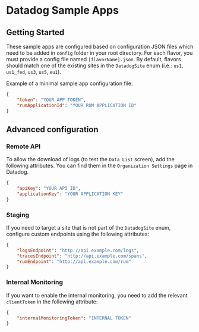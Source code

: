 # Datadog Sample Apps

## Getting Started

These sample apps are configured based on configuration JSON files which need to be added in `config` folder in your root directory.
For each flavor, you must provide a config file named `[flavorName].json`. By default, flavors should match one of the existing sites in the `DatadogSite` enum (i.e.: `us1`, `us1_fed`, `us3`, `us5`, `eu1`).

Example of a minimal sample app configuration file:

```json
{
    "token": "YOUR APP TOKEN",
    "rumApplicationId": "YOUR RUM APPLICATION ID"
}
```

## Advanced configuration

### Remote API

To allow the download of logs (to test the `Data List` screen), add the following attributes. You can find them in the `Organization Settings` page in Datadog.

```json
{
    "apiKey": "YOUR API ID",
    "applicationKey": "YOUR APPLICATION KEY"
}
```

### Staging

If you need to target a site that is not part of the `DatadogSite` enum, configure custom endpoints using the following attributes:

```json
{
    "logsEndpoint": "http://api.example.com/logs",
    "tracesEndpoint": "http://api.example.com/spans",
    "rumEndpoint": "http://api.example.com/rum"
}
```

### Internal Monitoring

If you want to enable the internal monitoring, you need to add the relevant `clientToken` in the following attribute: 

```json
{
    "internalMonitoringToken": "INTERNAL TOKEN"
}
```
